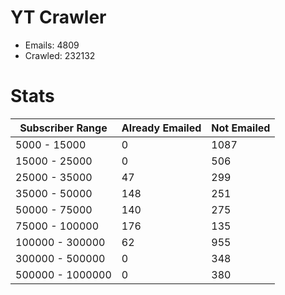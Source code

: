 # YT Crawler
- Emails: 4809
- Crawled: 232132

# Stats
| Subscriber Range  | Already Emailed | Not Emailed |
|-------|-------|-------|
| 5000 - 15000 | 0 | 1087 |
| 15000 - 25000 | 0 | 506 |
| 25000 - 35000 | 47 | 299 |
| 35000 - 50000 | 148 | 251 |
| 50000 - 75000 | 140 | 275 |
| 75000 - 100000 | 176 | 135 |
| 100000 - 300000 | 62 | 955 |
| 300000 - 500000 | 0 | 348 |
| 500000 - 1000000 | 0 | 380 |
